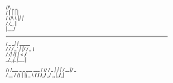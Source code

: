 
/\/\  _   _               
/    \| | | |              
/ /\/\ \ |_| |              
\/    \/\__, |              
|___/               
___      _               
/ __\__ _| | _____        
/ /  / _` | |/ / _ \       
/ /__| (_| |   <  __/       
\____/\__,_|_|\_\___|       


/\  /\___  _   _ ___  ___
/ /_/ / _ \| | | / __|/ _ \
/ __  / (_) | |_| \__ \  __/
\/ /_/ \___/ \__,_|___/\___|

